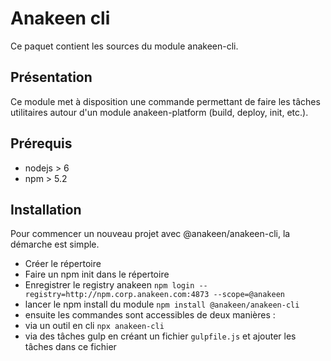 # Anakeen cli

Ce paquet contient les sources du module anakeen-cli.

## Présentation

Ce module met à disposition une commande permettant de faire les tâches utilitaires autour d'un module anakeen-platform
(build, deploy, init, etc.).

## Prérequis

* nodejs > 6
* npm > 5.2

## Installation

Pour commencer un nouveau projet avec @anakeen/anakeen-cli, la démarche est simple.

* Créer le répertoire
* Faire un npm init dans le répertoire
* Enregistrer le registry anakeen ```npm login --registry=http://npm.corp.anakeen.com:4873 --scope=@anakeen```
* lancer le npm install du module ```npm install @anakeen/anakeen-cli```
* ensuite les commandes sont accessibles de deux manières :
 * via un outil en cli ```npx anakeen-cli```
 * via des tâches gulp en créant un fichier ```gulpfile.js``` et ajouter les tâches dans ce fichier